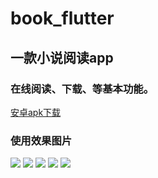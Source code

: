 # book_flutter

## 一款小说阅读app

### 在线阅读、下载、等基本功能。

<a href="https://github.com/joucksHua/Book-Flutter/releases/download/0.1/app.apk">安卓apk下载</a>

### 使用效果图片


<img src="https://github.com/joucksHua/Book-Flutter/blob/master/images/1.png" heigth="300">
<img src="https://github.com/joucksHua/Book-Flutter/blob/master/images/2.jpg" heigth="300">
<img src="https://github.com/joucksHua/Book-Flutter/blob/master/images/3.png" heigth="300">
<img src="https://github.com/joucksHua/Book-Flutter/blob/master/images/4.jpg" heigth="300">
<img src="https://github.com/joucksHua/Book-Flutter/blob/master/images/5.png" heigth="300">